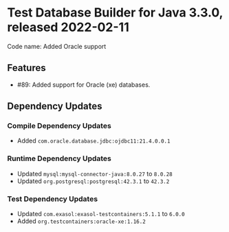 # Test Database Builder for Java 3.3.0, released 2022-02-11

Code name: Added Oracle support

## Features

* #89: Added support for Oracle (xe) databases.

## Dependency Updates

### Compile Dependency Updates

* Added `com.oracle.database.jdbc:ojdbc11:21.4.0.0.1`

### Runtime Dependency Updates

* Updated `mysql:mysql-connector-java:8.0.27` to `8.0.28`
* Updated `org.postgresql:postgresql:42.3.1` to `42.3.2`

### Test Dependency Updates

* Updated `com.exasol:exasol-testcontainers:5.1.1` to `6.0.0`
* Added `org.testcontainers:oracle-xe:1.16.2`

